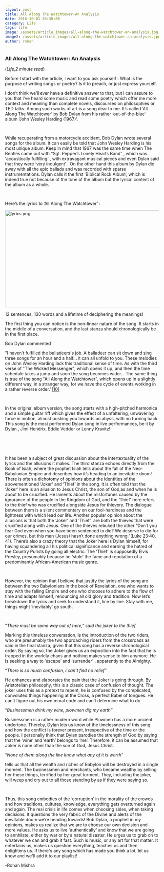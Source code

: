 ```yaml
---
layout: post
title: All Along The Watchtower-An Analysis
date: 2016-10-01 20:30:00
category: Life
tags: life
image: /assets/article_images/all-along-the-watchtower-an-analysis.jpg
image2: /assets/article_images/all-along-the-watchtower-an-analysis.jpg
author: rohan
---
```

<h3>All Along The Watchtower: An Analysis</h3>
(<i>Life,2 minute read</i>)
<p>Before I start with the article, I want to you ask yourself :
What is the purpose of writing songs or poetry? Is it to preach, or just express yourself.</p>

<p>I don&rsquo;t think we&rsquo;ll ever have a definitive answer to that, but I can assure to you that I&rsquo;ve heard some music and read some poetry which offer me more context and meaning than complete novels, discourses on philosophies or TED talks. Among such works of art is a song dear to me. It&rsquo;s called &lsquo;All Along The Watchtower&rsquo; by Bob Dylan from his rather &lsquo;out-of-the-blue&rsquo; album &lsquo;John Wesley Harding (1967)&rsquo;.</p>

<p>&nbsp;</p>

<p>While recuperating from a motorcycle accident, Bob Dylan wrote several songs for the album. It can easily be told that John Wesley Harding is his most unique album. Keep in mind that 1967 was the same time when The Beatles came out with &ldquo;Sgt. Pepper&rsquo;s Lonely Hearts Band&rdquo; , which was &lsquo;acoustically fulfilling&rsquo; , with extravagant musical pieces and even Dylan said that they were &lsquo;very indulgent&rsquo; . On the other hand this album by Dylan did away with all the epic ballads and was recorded with sparse instrumentations. Dylan calls it the first &lsquo;Biblical Rock Album&rsquo;, which is indeed true not because of the tone of the album but the lyrical content of the album as a whole.</p>

<p>&nbsp;</p>

<p>Here&rsquo;s the lyrics to &lsquo;All Along The Watchtower&rsquo; :</p>

<p><a href="https://www.youtube.com/watch?v=In6gCrGeZfA"><img alt="lyrics.png" src="https://lh3.googleusercontent.com/q7OzK69S2jl-s3xA3dN5ZVkHtuTiPJYA1qfFp3XNTAnETHJQnzve5NpS2_QQLVeOTkWrxILG2gnhnPhHTSk7tWLLalUbohu1C8TxhMRsU7ynBlg47j56gdQEOQkC6uIpgr2g_mml" style="height:318px; width:566px" /></a></p>

<p>12 sentences, 130 words and a lifetime of deciphering the meanings!</p>

<p>The first thing you can notice is the non-linear nature of the song. It starts in the middle of a conversation, and the last stanza should chronologically be in the first place.</p>

<p>Bob Dylan commented</p>

<p>&quot;I haven&#39;t fulfilled the balladeers&#39;s job. A balladeer can sit down and sing three songs for an hour and a half... it can all unfold to you. These melodies on John Wesley Harding lack this traditional sense of time. As with the third verse of &quot;The Wicked Messenger&quot;, which opens it up, and then the time schedule takes a jump and soon the song becomes wider... The same thing is true of the song &quot;All Along the Watchtower&quot;, which opens up in a slightly different way, in a stranger way, for we have the cycle of events working in a rather reverse order.&quot;<a href="https://en.wikipedia.org/wiki/All_Along_the_Watchtower#cite_note-10">[10]</a></p>

<p>&nbsp;</p>

<p>In the original album version, the song starts with a high-pitched harmonica and a simple guitar riff which gives the effect of a unfaltering, unwavering force in motion, almost pushing you towards an abyss, with no turning back. This song is the most performed Dylan song in live performances, be it by Dylan , Jimi Hendrix, Eddie Vedder or Lenny Kravitz!</p>

<p><br />
<br />
&nbsp;</p>

<p>It has been a subject of great discussion about the intertextuality of the lyrics and the allusions it makes. The third stanza echoes directly from the Book of Isiah, where the prophet Isiah tells about the fall of the Neo-Babylonian Empire and describes how it&rsquo;s heading to an inevitable doom! There is often a dichotomy of opinions about the identities of the abovementioned &lsquo;Joker&rsquo; and &lsquo;Thief&rsquo; in the song. It is often told that the &lsquo;Joker&rsquo; here is an allusion to Jesus Christ, the son of God,as and when he is about to be crucified. He laments about the misfortunes caused by the ignorance of the people in the Kingdom of God, and the &lsquo;Thief&rsquo; here refers to the thief who was crucified alongside Jesus for thievery. The dialogue between them is a silent commentary on our fool-hardiness and the lightness with which lead our life. Another popular opinion about the allusions is that both the &lsquo;Joker&rsquo; and &lsquo;Thief&rsquo; &nbsp;are both the thieves that were crucified along with Jesus. One of the thieves rebuked the other &ldquo;Don&rsquo;t you fear God even when you have been sentenced to die? We deserve to die for our crimes, but this man (Jesus) hasn&rsquo;t done anything wrong.&rdquo;(Luke 23:40, 41). There&rsquo;s also a crazy theory that the Joker here is Dylan himself, for having squandering all his political significance and earning the hatred of the Country Purists by going all electric. The &lsquo;Thief&rsquo; is supposedly Elvis Presley, presumably because he &lsquo;stole&rsquo; the fame and reputation of a predominantly African-American music genre.</p>

<p>&nbsp;</p>

<p>However, the opinion that I believe that justify the lyrics of the song are between the two Babylonians in the book of Revelation, one who wants to stay with the falling Empire and one who chooses to adhere to the flow of time and adapts himself, renouncing all old glory and tradition. Now let&rsquo;s breakdown the lyrics and seek to understand it, line by line. Stay with me, things might &lsquo;inevitably&rsquo; go south.</p>

<p>&nbsp;</p>

<p>&ldquo;<i>There must be some way out of here,&rdquo; said the joker to the thief</i></p>

<p>Marking this timeless conversation, is the introduction of the two riders, who are presumably the two approaching riders from the crossroads as said in the final stanza, given that this song has a reverse chronological order. By saying so, the Joker gives us an exposition into the fact that he is trapped in the worldly chaos and nothing makes sense to him anymore. He is seeking a way to &lsquo;escape&rsquo; and &lsquo;surrender&rsquo; , apparently to the Almighty.</p>

<p>&ldquo;<i>There is so much confusion, I can&rsquo;t find no relief&rdquo;</i></p>

<p>He enhances and elaborates the pain that the Joker is going through. By Aristotelian philosophy, this is a classic case of confusion of thought. The joker uses this as a pretext to repent, he is confused by the complicated, convoluted things happening at the Cross, a perfect Babel of tongues. He can&rsquo;t figure out his own moral code and can&rsquo;t determine what to do.</p>

<p>&ldquo;<i>Businessmen drink my wine, plowmen dig my earth&rdquo;</i></p>

<p>Businessmen is a rather modern word while Plowmen has a more ancient undertone. Thereby, Dylan lets us know of the timelessness of this song and how the conflict is forever present, irrespective of the time or the people. I personally think that Dylan parodies the strength of God by saying that the &lsquo;wine&rsquo; and &lsquo;earth&rsquo; belongs to &lsquo;me&rsquo;. Therefore, it can be assumed that Joker is none other than the son of God, Jesus Christ.</p>

<p>&ldquo;<i>None of them along the line know what any of it is worth&rdquo;</i></p>

<p>tells us that all the wealth and riches of Babylon will be destroyed in a single moment. The businessmen and merchants, who became wealthy by selling her these things, terrified by her great torment. They, including the joker, will weep and cry out to all those standing by as if they were saying so.</p>

<p>&nbsp;</p>

<p>Thus, this song embodies of the &lsquo;corruption&rsquo; in the morality of the crowds and how traditions, cultures, knowledge, everything gets overturned again and again. The real crisis in life comes when choosing sides, when taking decisions. It questions the very fabric of the Divine and alerts of the inevitable doom we&rsquo;re heading towards! Bob Dylan, a prophet in my opinions, makes us realize that we are to choose our own decision and more values. He asks us to live &#39;authentically&#39; and know that we are going to annhilate, either by war or by a natural disaster. He urges us to grab on to whatever we can and grab it fast. Such is music, or any art for that matter. It entertains us, makes us question everything, teaches us and then enlightens us. If there&#39;s any song which has made you think a lot, let us know and we&#39;ll add it to our playlist!</p>

<p>-Rohan Mishra<br />
<br />
&nbsp;</p>
